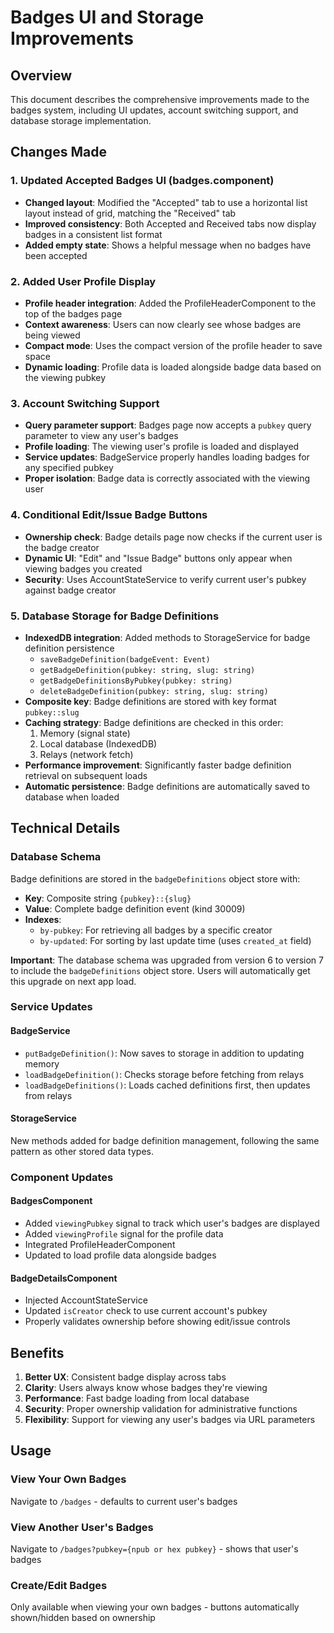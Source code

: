 # Badges UI and Storage Improvements

## Overview
This document describes the comprehensive improvements made to the badges system, including UI updates, account switching support, and database storage implementation.

## Changes Made

### 1. Updated Accepted Badges UI (badges.component)
- **Changed layout**: Modified the "Accepted" tab to use a horizontal list layout instead of grid, matching the "Received" tab
- **Improved consistency**: Both Accepted and Received tabs now display badges in a consistent list format
- **Added empty state**: Shows a helpful message when no badges have been accepted

### 2. Added User Profile Display
- **Profile header integration**: Added the ProfileHeaderComponent to the top of the badges page
- **Context awareness**: Users can now clearly see whose badges are being viewed
- **Compact mode**: Uses the compact version of the profile header to save space
- **Dynamic loading**: Profile data is loaded alongside badge data based on the viewing pubkey

### 3. Account Switching Support
- **Query parameter support**: Badges page now accepts a `pubkey` query parameter to view any user's badges
- **Profile loading**: The viewing user's profile is loaded and displayed
- **Service updates**: BadgeService properly handles loading badges for any specified pubkey
- **Proper isolation**: Badge data is correctly associated with the viewing user

### 4. Conditional Edit/Issue Badge Buttons
- **Ownership check**: Badge details page now checks if the current user is the badge creator
- **Dynamic UI**: "Edit" and "Issue Badge" buttons only appear when viewing badges you created
- **Security**: Uses AccountStateService to verify current user's pubkey against badge creator

### 5. Database Storage for Badge Definitions
- **IndexedDB integration**: Added methods to StorageService for badge definition persistence
  - `saveBadgeDefinition(badgeEvent: Event)`
  - `getBadgeDefinition(pubkey: string, slug: string)`
  - `getBadgeDefinitionsByPubkey(pubkey: string)`
  - `deleteBadgeDefinition(pubkey: string, slug: string)`
- **Composite key**: Badge definitions are stored with key format `pubkey::slug`
- **Caching strategy**: Badge definitions are checked in this order:
  1. Memory (signal state)
  2. Local database (IndexedDB)
  3. Relays (network fetch)
- **Performance improvement**: Significantly faster badge definition retrieval on subsequent loads
- **Automatic persistence**: Badge definitions are automatically saved to database when loaded

## Technical Details

### Database Schema
Badge definitions are stored in the `badgeDefinitions` object store with:
- **Key**: Composite string `{pubkey}::{slug}`
- **Value**: Complete badge definition event (kind 30009)
- **Indexes**: 
  - `by-pubkey`: For retrieving all badges by a specific creator
  - `by-updated`: For sorting by last update time (uses `created_at` field)

**Important**: The database schema was upgraded from version 6 to version 7 to include the `badgeDefinitions` object store. Users will automatically get this upgrade on next app load.

### Service Updates

#### BadgeService
- `putBadgeDefinition()`: Now saves to storage in addition to updating memory
- `loadBadgeDefinition()`: Checks storage before fetching from relays
- `loadBadgeDefinitions()`: Loads cached definitions first, then updates from relays

#### StorageService
New methods added for badge definition management, following the same pattern as other stored data types.

### Component Updates

#### BadgesComponent
- Added `viewingPubkey` signal to track which user's badges are displayed
- Added `viewingProfile` signal for the profile data
- Integrated ProfileHeaderComponent
- Updated to load profile data alongside badges

#### BadgeDetailsComponent
- Injected AccountStateService
- Updated `isCreator` check to use current account's pubkey
- Properly validates ownership before showing edit/issue controls

## Benefits

1. **Better UX**: Consistent badge display across tabs
2. **Clarity**: Users always know whose badges they're viewing
3. **Performance**: Fast badge loading from local database
4. **Security**: Proper ownership validation for administrative functions
5. **Flexibility**: Support for viewing any user's badges via URL parameters

## Usage

### View Your Own Badges
Navigate to `/badges` - defaults to current user's badges

### View Another User's Badges
Navigate to `/badges?pubkey={npub or hex pubkey}` - shows that user's badges

### Create/Edit Badges
Only available when viewing your own badges - buttons automatically shown/hidden based on ownership
